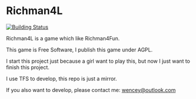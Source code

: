 # Richman4L

[![Building Status](https://ci.appveyor.com/api/projects/status/m4o0e1d7kv7tb4s1?svg=true)](https://ci.appveyor.com/project/WenceyWang/richman4l)

Richman4L is a game which like Richman4Fun.

This game is Free Software, I publish this game under AGPL.

I start this project just because a girl want to play this, but now I just want to finish this project.

I use TFS to develop, this repo is just a mirror.

If you also want to develop, please contact me: wencey@outlook.com
